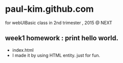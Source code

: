 # paul-kim.github.com
for webUIBasic class in 2nd trimester , 2015 @ NEXT

## week1 homework :  print hello world. 
 - index.html
 - I made it by using HTML entity. just for fun.
